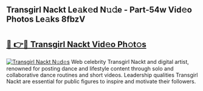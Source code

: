 ## Transgirl Nackt Le𝚊k𝚎d N𝚞𝚍e - Part-54w Vid𝚎o Photos Le𝚊ks 8fbzV

# <h2><a href="http://fb9vkj.evod.top/?m=Transgirl+Nackt">🔗 👉🔴 Transgirl Nackt Vid𝚎o Ph𝚘t𝚘s</a></h2>

[![Transgirl Nackt N𝚞d𝚎s](https://i.imgur.com/8V9OHl7.gif)](http://fb9vkj.evod.top/?m=Transgirl+Nackt)
Web celebrity Transgirl Nackt and digital artist, renowned for posting dance and lifestyle content through solo and collaborative dance routines and short videos. Leadership qualities Transgirl Nackt are essential for public figures to inspire and motivate their followers. 
